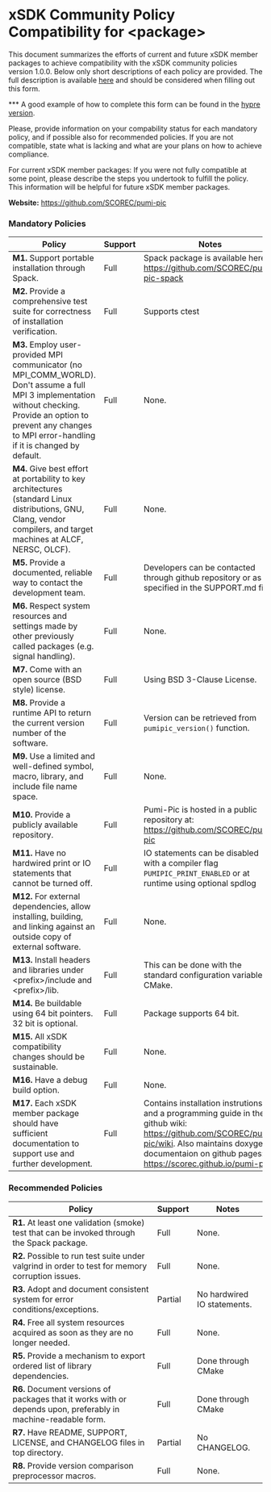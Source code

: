 # xSDK Community Policy Compatibility for \<package\>

This document summarizes the efforts of current and future xSDK member packages to achieve compatibility with the xSDK community policies version 1.0.0. Below only short descriptions of each policy are provided. The full description is available [here](https://github.com/xsdk-project/xsdk-community-policies)
and should be considered when filling out this form.

*** A good example of how to complete this form can be found in the [hypre version](https://github.com/xsdk-project/xsdk-policy-compatibility/blob/master/hypre-policy-compatibility.md).

Please, provide information on your compability status for each mandatory policy, and if possible also for recommended policies.
If you are not compatible, state what is lacking and what are your plans on how to achieve compliance.

For current xSDK member packages: If you were not fully compatible at some point, please describe the steps you undertook to fulfill the policy. This information will be helpful for future xSDK member packages.

**Website:** https://github.com/SCOREC/pumi-pic

### Mandatory Policies

| Policy                 |Support| Notes                   |
|------------------------|-------|-------------------------|
|**M1.** Support portable installation through Spack. |Full| Spack package is available here: https://github.com/SCOREC/pumi-pic-spack |
|**M2.** Provide a comprehensive test suite for correctness of installation verification. |Full| Supports ctest
|**M3.** Employ user-provided MPI communicator (no MPI_COMM_WORLD). Don't assume a full MPI 3 implementation without checking. Provide an option to prevent any changes to MPI error-handling if it is changed by default. |Full| None. |
|**M4.** Give best effort at portability to key architectures (standard Linux distributions, GNU, Clang, vendor compilers, and target machines at ALCF, NERSC, OLCF). |Full| None. |
|**M5.** Provide a documented, reliable way to contact the development team. |Full| Developers can be contacted through github repository or as specified in the SUPPORT.md file. |
|**M6.** Respect system resources and settings made by other previously called packages (e.g. signal handling). |Full| None. |
|**M7.** Come with an open source (BSD style) license. |Full| Using BSD 3-Clause License. |
|**M8.** Provide a runtime API to return the current version number of the software. |Full| Version can be retrieved from `pumipic_version()` function. |
|**M9.** Use a limited and well-defined symbol, macro, library, and include file name space. |Full| None. |
|**M10.** Provide a publicly available repository. |Full| Pumi-Pic is hosted in a public repository at: https://github.com/SCOREC/pumi-pic |
|**M11.** Have no hardwired print or IO statements that cannot be turned off. |Full| IO statements can be disabled with a compiler flag `PUMIPIC_PRINT_ENABLED` or at runtime using optional spdlog |
|**M12.** For external dependencies, allow installing, building, and linking against an outside copy of external software. |Full| None. |
|**M13.** Install headers and libraries under \<prefix\>/include and \<prefix\>/lib. |Full| This can be done with the standard configuration variable in CMake. |
|**M14.** Be buildable using 64 bit pointers. 32 bit is optional. |Full| Package supports 64 bit. |
|**M15.** All xSDK compatibility changes should be sustainable. |Full| None. |
|**M16.** Have a debug build option. |Full| None. |
|**M17.** Each xSDK member package should have sufficient documentation to support use and further development.  |Full| Contains installation instrutions and a programming guide in the github wiki: https://github.com/SCOREC/pumi-pic/wiki. Also maintains doxygen documentaion on github pages: https://scorec.github.io/pumi-pic/ |

### Recommended Policies

| Policy                 |Support| Notes                   |
|------------------------|-------|-------------------------|
|**R1.** At least one validation (smoke) test that can be invoked through the Spack package. |Full| None. |
|**R2.** Possible to run test suite under valgrind in order to test for memory corruption issues. |Full| None. |
|**R3.** Adopt and document consistent system for error conditions/exceptions. |Partial| No hardwired IO statements. |
|**R4.** Free all system resources acquired as soon as they are no longer needed. |Full| None. |
|**R5.** Provide a mechanism to export ordered list of library dependencies. |Full| Done through CMake |
|**R6.** Document versions of packages that it works with or depends upon, preferably in machine-readable form.  |Full| Done through CMake |
|**R7.** Have README, SUPPORT, LICENSE, and CHANGELOG files in top directory.  |Partial| No CHANGELOG. |
|**R8.** Provide version comparison preprocessor macros.  |Full| None. |
